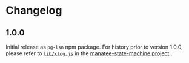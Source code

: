# Changelog

## 1.0.0

Initial release as `pg-lsn` npm package. For history prior to version 1.0.0,
please refer to
[`lib/xlog.js`](https://github.com/joyent/manatee-state-machine/blob/a4d6b51355d69f0bed40bf295f31a7fb7f772f84/lib/xlog.js)
in the
[manatee-state-machine project](https://github.com/joyent/manatee-state-machine)
.

